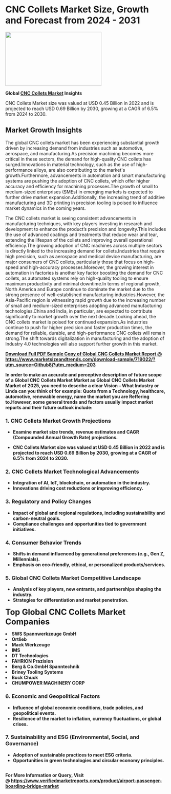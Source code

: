 <H1>CNC Collets Market Size, Growth and Forecast from 2024 - 2031</H1><img class="aligncenter size-medium wp-image-584254" src="https://thirdeyenews.in/wp-content/uploads/2024/09/Global-Market-Research-300x168.jpeg" alt="" width="300" height="168" /><p><strong>Global&nbsp;<a href="https://www.marketsizeandtrends.com/download-sample/719022/?utm_source=Github8j?utm_medium=203">CNC Collets Market</a> Insights</strong></p><p>CNC Collets Market size was valued at USD 0.45 Billion in 2022 and is projected to reach USD 0.69 Billion by 2030, growing at a CAGR of 6.5% from 2024 to 2030.</p><p><h2>Market Growth Insights</h2> <p>The global CNC collets market has been experiencing substantial growth driven by increasing demand from industries such as automotive, aerospace, and manufacturing.As precision machining becomes more critical in these sectors, the demand for high-quality CNC collets has surged.Innovations in material technology, such as the use of high-performance alloys, are also contributing to the market's growth.Furthermore, advancements in automation and smart manufacturing systems are pushing the adoption of CNC collets, which offer higher accuracy and efficiency for machining processes.The growth of small to medium-sized enterprises (SMEs) in emerging markets is expected to further drive market expansion.Additionally, the increasing trend of additive manufacturing and 3D printing in precision tooling is poised to influence market dynamics in the coming years.</p> <p><strong><a href="#"></a></strong></p> <p>The CNC collets market is seeing consistent advancements in manufacturing techniques, with key players investing in research and development to enhance the product’s precision and longevity.This includes the use of advanced coatings and treatments that reduce wear and tear, extending the lifespan of the collets and improving overall operational efficiency.The growing adoption of CNC machines across multiple sectors is directly linked to the increasing demand for collets.Industries that require high precision, such as aerospace and medical device manufacturing, are major consumers of CNC collets, particularly those that focus on high-speed and high-accuracy processes.Moreover, the growing interest in automation in factories is another key factor boosting the demand for CNC collets, as automated systems rely on high-quality tooling to ensure maximum productivity and minimal downtime.In terms of regional growth, North America and Europe continue to dominate the market due to the strong presence of well-established manufacturing industries.However, the Asia-Pacific region is witnessing rapid growth due to the increasing number of small and medium-sized enterprises adopting advanced manufacturing technologies.China and India, in particular, are expected to contribute significantly to market growth over the next decade.Looking ahead, the CNC collets market is poised for continued expansion.As industries continue to push for higher precision and faster production times, the demand for reliable, durable, and high-performance CNC collets will remain strong.The shift towards digitalization in manufacturing and the adoption of Industry 4.0 technologies will also support further growth in this market.</p> <p><strong><a href="#"></p><p><span class=""><strong>Download Full PDF Sample Copy of Global CNC Collets Market Report</strong> @ <a href="https://www.marketsizeandtrends.com/download-sample/719022/?utm_source=Github8j?utm_medium=203" target="_blank">https://www.marketsizeandtrends.com/download-sample/719022/?utm_source=Github8j?utm_medium=203</a></span></p><p>In order to make an accurate and perceptive description of future scope of a Global&nbsp;CNC Collets Market Market as Global&nbsp;CNC Collets Market Market of 2025, you need to describe a clear Vision &ndash; What Industry or Linda can you think of for example: Quote from a Technology, healthcare, automotive, renewable energy, name the market you are Reffering to.However, some general trends and factors usually impact market reports and their future outlook include:</p><h3>1.&nbsp;<strong>CNC Collets Market Growth Projections</strong></h3><ul><li>Examine market size trends, revenue estimates and CAGR (Compounded Annual Growth Rate) projections.</li><li><p>CNC Collets Market size was valued at USD 0.45 Billion in 2022 and is projected to reach USD 0.69 Billion by 2030, growing at a CAGR of 6.5% from 2024 to 2030.</p></li></ul><h3>2.&nbsp;<strong>CNC Collets Market Technological Advancements</strong></h3><ul><li>Integration of AI, IoT, blockchain, or automation in the industry.</li><li>Innovations driving cost reductions or improving efficiency.</li></ul><h3>3.&nbsp;<strong>Regulatory and Policy Changes</strong></h3><ul><li>Impact of global and regional regulations, including sustainability and carbon-neutral goals.</li><li>Compliance challenges and opportunities tied to government initiatives.</li></ul><h3>4.&nbsp;<strong>Consumer Behavior Trends</strong></h3><ul><li>Shifts in demand influenced by generational preferences (e.g., Gen Z, Millennials).</li><li>Emphasis on eco-friendly, ethical, or personalized products/services.</li></ul><h3>5.&nbsp;<strong>Global CNC Collets Market Competitive Landscape</strong></h3><ul><li>Analysis of key players, new entrants, and partnerships shaping the industry.</li><li>Strategies for differentiation and market penetration.</li></ul><p data-pm-slice="1 1 []"><span style="color: inherit; font-family: inherit; font-size: 25px;">Top Global CNC Collets Market Companies</span></p><div class="" data-test-id=""><p><li>SWS Spannwerkzeuge GmbH</li><li> Ortlieb</li><li> Mack Werkzeuge</li><li> IMS</li><li> DT Technologies</li><li> FAHRION Prazision</li><li> Berg & Co.GmbH Spanntechnik</li><li> Briney Tooling Systems</li><li> Buck Chuck</li><li> CHUMPOWER MACHINERY CORP</li></p></div><h3>6.&nbsp;<strong>Economic and Geopolitical Factors</strong></h3><ul><li>Influence of global economic conditions, trade policies, and geopolitical events.</li><li>Resilience of the market to inflation, currency fluctuations, or global crises.</li></ul><h3>7.&nbsp;<strong>Sustainability and ESG (Environmental, Social, and Governance)</strong></h3><ul><li>Adoption of sustainable practices to meet ESG criteria.</li><li>Opportunities in green technologies and circular economy principles.</li></ul><h2><strong style="font-size: 14px;">For More Information or Query, Visit @&nbsp;</strong><a style="background-color: #ffffff; font-size: 14px;" href="https://www.marketsizeandtrends.com/report/cnc-collets-market/" target="_blank">https://www.verifiedmarketreports.com/product/airport-passenger-boarding-bridge-market</a></h2>